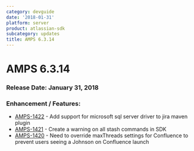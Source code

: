 ```yaml
---
category: devguide
date: '2018-01-31'
platform: server
product: atlassian-sdk
subcategory: updates
title: AMPS 6.3.14
---
```

# AMPS 6.3.14

### Release Date: January 31, 2018

### Enhancement / Features:

- [AMPS-1422](https://ecosystem.atlassian.net/rest/api/latest/issue/249518) - Add support for microsoft sql server driver to jira maven plugin
- [AMPS-1421](https://ecosystem.atlassian.net/rest/api/latest/issue/248674) - Create a warning on all stash commands in SDK 
- [AMPS-1420](https://ecosystem.atlassian.net/rest/api/latest/issue/248993) - Need to override maxThreads settings for Confluence to prevent users seeing a Johnson on Confluence launch
